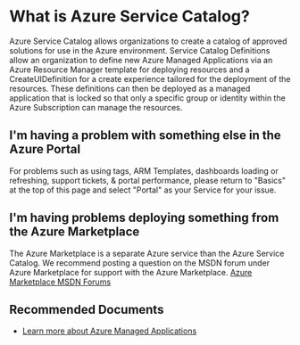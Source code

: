 <properties
	pageTitle="Other"
	description="Other"
	service="microsoft.solutions"
	resource="microsoft.solutions/application"
	authors="EvanHissey"
	ms.author="evanhi"
	displayOrder=""
	selfHelpType="generic"
	supportTopicIds="32628294"
	resourceTags=""
	productPesIds="16651"
	cloudEnvironments="public, fairfax, mooncake"
    articleId="ama-common-other"
	ownershipId="Compute_AzureManagedApplications"
/>

# What is Azure Service Catalog?

Azure Service Catalog allows organizations to create a catalog of approved solutions for use in the Azure environment. Service Catalog Definitions allow an organization to define new Azure Managed Applications via an Azure Resource Manager template for deploying resources and a CreateUIDefinition for a create experience tailored for the deployment of the resources. These definitions can then be deployed as a managed application that is locked so that only a specific group or identity within the Azure Subscription can manage the resources. <br>

## **I'm having a problem with something else in the Azure Portal**

For problems such as using tags, ARM Templates, dashboards loading or refreshing, support tickets, & portal performance, please return to "Basics" at the top of this page and select "Portal" as your Service for your issue. <br>

## **I'm having problems deploying something from the Azure Marketplace**

The Azure Marketplace is a separate Azure service than the Azure Service Catalog. We recommend posting a question on the MSDN forum under Azure Marketplace for support with the Azure Marketplace. [Azure Marketplace MSDN Forums](https://social.msdn.microsoft.com/Forums/home?forum=DataMarket) <br>

## **Recommended Documents**

* [Learn more about Azure Managed Applications](https://docs.microsoft.com/azure/azure-resource-manager/managed-applications/overview)
